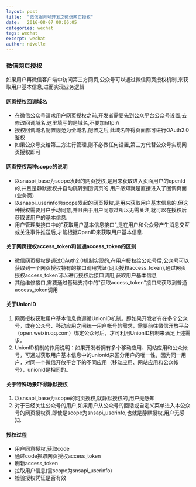 ```yaml
---
layout: post
title:  "微信服务号开发之微信网页授权"
date:   2016-08-07 00:06:05
categories: wechat
tags: wechat
excerpt: wechat
author: nivelle
---
```


### 微信网页授权

如果用户再微信客户端中访问第三方网页,公众号可以通过微信网页授权机制,来获取用户基本信息,进而实现业务逻辑

#### 网页授权回调域名

- 在微信公众号请求用户网页授权之前,开发者需要先到公众平台公众号设置,去修改回调域名.这里填写的是域名,不要加http://
- 授权回调域名配置规范为全域名,配置之后,此域名吓得页面都可进行OAuth2.0鉴权
- 如果公众号交给第三方进行管理,则不必做任何设置,第三方代替公众号实现网页授权即可

#### 网页授权两种scope的说明

- 以snaspi_base为scope发起的网页授权,是用来获取进入页面用户的openId的,并且是静默授权并自动跳转到回调页的.用户感知就是直接进入了回调页面(业务页)
- 以snaspi_userinfo为scope发起的网页授权,是用来获取用户基本信息的.但这种授权需要用户手动同意,并且由于用户同意过所以无需关注,就可以在授权后获取该用户的基本信息.
- 用户管理类接口中的"获取用户基本信息接口",是在用户和公众号产生消息交互或关注事件推送后,才能根据OpenID来获取用户基本信息.

#### 关于网页授权access_token和普通access_token的区别

- 微信网页授权是通过OAuth2.0机制实现的,在用户授权给公众号后,公众号可以获取到一个网页授权特有的接口调用凭证(网页授权access_token),通过网页授权access_token可以进行授权后接口调用,获取用户基本信息
- 其他维修接口,需要通过基础支持中的"获取access_token"接口来获取到普通access_token调用

#### 关于UnionID

1. 网页授权获取用户基本信息也遵循UnionID机制。即如果开发者有在多个公众号，或在公众号、移动应用之间统一用户帐号的需求，需要前往微信开放平台（open.weixin.qq.com）绑定公众号后，才可利用UnionID机制来满足上述需求。
2. UnionID机制的作用说明：如果开发者拥有多个移动应用、网站应用和公众帐号，可通过获取用户基本信息中的unionid来区分用户的唯一性，因为同一用户，对同一个微信开放平台下的不同应用（移动应用、网站应用和公众帐号），unionid是相同的。

#### 关于特殊场景吓得静默授权

1. 以snsapi_base为scope的网页授权,就静默授权的,用户无感知
2. 对于已经关注公众号的用户,如果用户从公众号的回话或自定义菜单进入本公众号的网页授权页,即使是scope为snsapi_userinfo,也就是静默授权,用户无感知.

#### 授权过程

- 用户同意授权,获取code
- 通过code换取网页授权access_token
- 刷新access_token
- 拉取用户信息(需scope为snsapi_userinfo)
- 检验授权凭证是否有效
